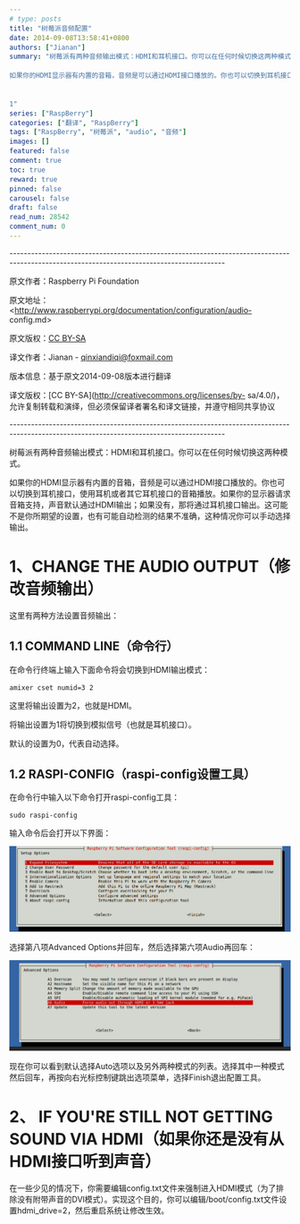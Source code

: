 ```yaml
---
# type: posts 
title: "树莓派音频配置"
date: 2014-09-08T13:58:41+0800
authors: ["Jianan"]
summary: "树莓派有两种音频输出模式：HDMI和耳机接口。你可以在任何时候切换这两种模式。

如果你的HDMI显示器有内置的音箱，音频是可以通过HDMI接口播放的。你也可以切换到耳机接口，使用耳机或者其它耳机接口的音箱播放。如果你的显示器请求音箱支持，声音默认通过HDMI输出；如果没有，那将通过耳机接口输出。这可能不是你所期望的设置，也有可能自动检测的结果不准确，这种情况你可以手动选择输出。


1"
series: ["RaspBerry"]
categories: ["翻译", "RaspBerry"]
tags: ["RaspBerry", "树莓派", "audio", "音频"]
images: []
featured: false
comment: true
toc: true
reward: true
pinned: false
carousel: false
draft: false
read_num: 28542
comment_num: 0
---
```


\------------------------------------------------------------------------------------------------------------------------------------------

原文作者：Raspberry Pi Foundation

原文地址：<http://www.raspberrypi.org/documentation/configuration/audio-
config.md>[](http://www.raspberrypi.org/documentation/linux/usage/users.md)  

原文版权：[CC BY-SA](http://creativecommons.org/licenses/by-sa/4.0/)

译文作者：Jianan - qinxiandiqi@foxmail.com

版本信息：基于原文2014-09-08版本进行翻译

译文版权：[CC BY-SA](http://creativecommons.org/licenses/by-
sa/4.0/)，允许复制转载和演绎，但必须保留译者署名和译文链接，并遵守相同共享协议

\------------------------------------------------------------------------------------------------------------------------------------------

  

树莓派有两种音频输出模式：HDMI和耳机接口。你可以在任何时候切换这两种模式。

  
如果你的HDMI显示器有内置的音箱，音频是可以通过HDMI接口播放的。你也可以切换到耳机接口，使用耳机或者其它耳机接口的音箱播放。如果你的显示器请求音箱支持，声音默认通过HDMI输出；如果没有，那将通过耳机接口输出。这可能不是你所期望的设置，也有可能自动检测的结果不准确，这种情况你可以手动选择输出。

  

# 1、CHANGE THE AUDIO OUTPUT（修改音频输出）

  
这里有两种方法设置音频输出：

  

## 1.1 COMMAND LINE（命令行）

  
在命令行终端上输入下面命令将会切换到HDMI输出模式：

    
    
    amixer cset numid=3 2

  
这里将输出设置为2，也就是HDMI。

将输出设置为1将切换到模拟信号（也就是耳机接口）。

默认的设置为0，代表自动选择。

  

## 1.2 RASPI-CONFIG（raspi-config设置工具）

  
在命令行中输入以下命令打开raspi-config工具：

    
    
    sudo raspi-config

  
输入命令后会打开以下界面：

![](648aaf498854f7cd13c32fcc068a1961.png)  

  
选择第八项Advanced Options并回车，然后选择第六项Audio再回车：

![](f2f3d4f163777ff819a9401933bc26e0.png)  

  
现在你可以看到默认选择Auto选项以及另外两种模式的列表。选择其中一种模式然后回车，再按向右光标控制键跳出选项菜单，选择Finish退出配置工具。

  

# 2、 IF YOU'RE STILL NOT GETTING SOUND VIA HDMI（如果你还是没有从HDMI接口听到声音）

  

在一些少见的情况下，你需要编辑config.txt文件来强制进入HDMI模式（为了排除没有附带声音的DVI模式）。实现这个目的，你可以编辑/boot/config.txt文件设置hdmi_drive=2，然后重启系统让修改生效。

  

  

